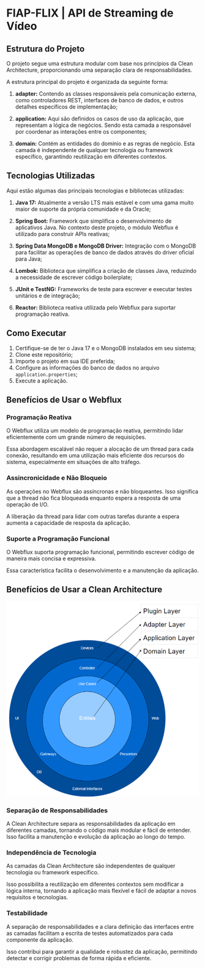 # FIAP-FLIX  | API de Streaming de Vídeo

## Estrutura do Projeto

O projeto segue uma estrutura modular com base nos princípios da Clean Architecture, proporcionando uma separação clara de responsabilidades. 

A estrutura principal do projeto é organizada da seguinte forma:

1. **adapter:** Contendo as classes responsáveis pela comunicação externa, como controladores REST, interfaces de banco de dados, e outros detalhes específicos de implementação;

2. **application:** Aqui são definidos os casos de uso da aplicação, que representam a lógica de negócios. Sendo esta camada a responsável por coordenar as interações entre os componentes;

3. **domain:** Contém as entidades do domínio e as regras de negócio. Esta camada é independente de qualquer tecnologia ou framework específico, garantindo reutilização em diferentes contextos.

## Tecnologias Utilizadas

Aqui estão algumas das principais tecnologias e bibliotecas utilizadas:

1. **Java 17:** Atualmente a versão LTS mais estável e com uma gama muito maior de suporte da própria comunidade e da Oracle;

2. **Spring Boot:** Framework que simplifica o desenvolvimento de aplicativos Java. No contexto deste projeto, o módulo Webflux é utilizado para construir APIs reativas;

3. **Spring Data MongoDB e MongoDB Driver:** Integração com o MongoDB para facilitar as operações de banco de dados através do driver oficial para Java;

4. **Lombok:** Biblioteca que simplifica a criação de classes Java, reduzindo a necessidade de escrever código boilerplate;

5. **JUnit e TestNG:** Frameworks de teste para escrever e executar testes unitários e de integração;

6. **Reactor:** Biblioteca reativa utilizada pelo Webflux para suportar programação reativa.

## Como Executar

1. Certifique-se de ter o Java 17 e o MongoDB instalados em seu sistema;
2. Clone este repositório;
3. Importe o projeto em sua IDE preferida;
4. Configure as informações do banco de dados no arquivo `application.properties`;
5. Execute a aplicação.

## Benefícios de Usar o Webflux

### Programação Reativa

O Webflux utiliza um modelo de programação reativa, permitindo lidar eficientemente com um grande número de requisições. 

Essa abordagem escalável não requer a alocação de um thread para cada conexão, resultando em uma utilização mais eficiente dos recursos do sistema, especialmente em situações de alto tráfego.

### Assincronicidade e Não Bloqueio

As operações no Webflux são assíncronas e não bloqueantes. Isso significa que a thread não fica bloqueada enquanto espera a resposta de uma operação de I/O.

A liberação da thread para lidar com outras tarefas durante a espera aumenta a capacidade de resposta da aplicação.

### Suporte a Programação Funcional

O Webflux suporta programação funcional, permitindo escrever código de maneira mais concisa e expressiva. 

Essa característica facilita o desenvolvimento e a manutenção da aplicação.

## Benefícios de Usar a Clean Architecture

![img.png](assets/img.png)

### Separação de Responsabilidades

A Clean Architecture separa as responsabilidades da aplicação em diferentes camadas, tornando o código mais modular e fácil de entender. Isso facilita a manutenção e evolução da aplicação ao longo do tempo.

### Independência de Tecnologia

As camadas da Clean Architecture são independentes de qualquer tecnologia ou framework específico. 

Isso possibilita a reutilização em diferentes contextos sem modificar a lógica interna, tornando a aplicação mais flexível e fácil de adaptar a novos requisitos e tecnologias.

### Testabilidade

A separação de responsabilidades e a clara definição das interfaces entre as camadas facilitam a escrita de testes automatizados para cada componente da aplicação. 

Isso contribui para garantir a qualidade e robustez da aplicação, permitindo detectar e corrigir problemas de forma rápida e eficiente.
